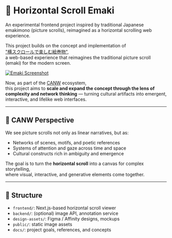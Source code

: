# 📜 Horizontal Scroll Emaki

An experimental frontend project inspired by traditional Japanese emakimono (picture scrolls), reimagined as a horizontal scrolling web experience.

This project builds on the concept and implementation of  
["横スクロールで楽しむ絵巻物"](https://your-website-url.com),  
a web-based experience that reimagines the traditional picture scroll (emaki) for the modern screen.

[![Emaki Screenshot](./public/emaki-sample.png)](https://your-website-url.com)

Now, as part of the [CANW](https://github.com/satoshi-create/complexity-and-network-webdesign) ecosystem,  
this project aims to **scale and expand the concept through the lens of complexity and network thinking** — turning cultural artifacts into emergent, interactive, and lifelike web interfaces.

---

## 🌱 CANW Perspective

We see picture scrolls not only as linear narratives, but as:

- Networks of scenes, motifs, and poetic references
- Systems of attention and gaze across time and space
- Cultural constructs rich in ambiguity and emergence

The goal is to turn the **horizontal scroll** into a canvas for complex storytelling,  
where visual, interactive, and generative elements come together.

---

## 📂 Structure

- `frontend/`: Next.js-based horizontal scroll viewer
- `backend/`: (optional) image API, annotation service
- `design-assets/`: Figma / Affinity designs, mockups
- `public/`: static image assets
- `docs/`: project goals, references, and concepts
